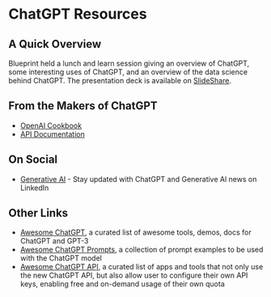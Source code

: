 # ChatGPT Resources

## A Quick Overview
Blueprint held a lunch and learn session giving an overview of ChatGPT, some interesting uses of ChatGPT, and an overview of the data science behind ChatGPT. The presentation deck is available on [SlideShare](https://www.slideshare.net/gnakan/blueprint-chatgpt-lunch-learn).

## From the Makers of ChatGPT
- [OpenAI Cookbook](https://github.com/openai/openai-cookbook)
- [API Documentation](https://platform.openai.com/docs/)

## On Social
- [Generative AI](https://www.linkedin.com/company/chatgpt-generative-ai/) - Stay updated with ChatGPT and Generative Al news on LinkedIn

## Other Links
- [Awesome ChatGPT](https://github.com/eon01/awesome-chatgpt), a curated list of awesome tools, demos, docs for ChatGPT and GPT-3
- [Awesome ChatGPT Prompts](https://github.com/f/awesome-chatgpt-prompts), a collection of prompt examples to be used with the ChatGPT model
- [Awesome ChatGPT API](https://github.com/reorx/awesome-chatgpt-api), a curated list of apps and tools that not only use the new ChatGPT API, but also allow user to configure their own API keys, enabling free and on-demand usage of their own quota
